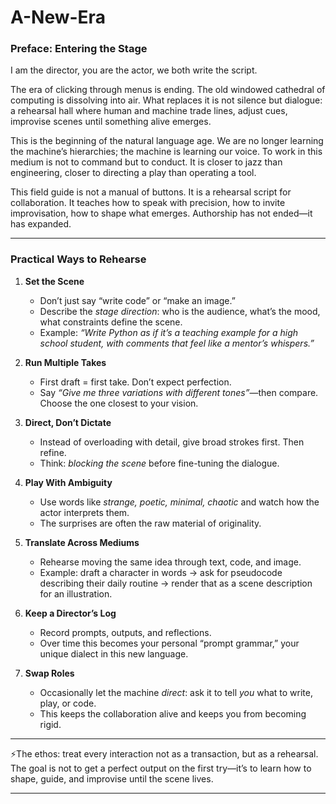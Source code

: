 # A-New-Era


### Preface: Entering the Stage

I am the director, you are the actor, we both write the script.

The era of clicking through menus is ending. The old windowed cathedral of computing is dissolving into air. What replaces it is not silence but dialogue: a rehearsal hall where human and machine trade lines, adjust cues, improvise scenes until something alive emerges.

This is the beginning of the natural language age. We are no longer learning the machine’s hierarchies; the machine is learning our voice. To work in this medium is not to command but to conduct. It is closer to jazz than engineering, closer to directing a play than operating a tool.

This field guide is not a manual of buttons. It is a rehearsal script for collaboration. It teaches how to speak with precision, how to invite improvisation, how to shape what emerges. Authorship has not ended—it has expanded.

---

### Practical Ways to Rehearse

1. **Set the Scene**

   * Don’t just say “write code” or “make an image.”
   * Describe the *stage direction*: who is the audience, what’s the mood, what constraints define the scene.
   * Example: *“Write Python as if it’s a teaching example for a high school student, with comments that feel like a mentor’s whispers.”*

2. **Run Multiple Takes**

   * First draft = first take. Don’t expect perfection.
   * Say *“Give me three variations with different tones”*—then compare. Choose the one closest to your vision.

3. **Direct, Don’t Dictate**

   * Instead of overloading with detail, give broad strokes first. Then refine.
   * Think: *blocking the scene* before fine-tuning the dialogue.

4. **Play With Ambiguity**

   * Use words like *strange, poetic, minimal, chaotic* and watch how the actor interprets them.
   * The surprises are often the raw material of originality.

5. **Translate Across Mediums**

   * Rehearse moving the same idea through text, code, and image.
   * Example: draft a character in words → ask for pseudocode describing their daily routine → render that as a scene description for an illustration.

6. **Keep a Director’s Log**

   * Record prompts, outputs, and reflections.
   * Over time this becomes your personal “prompt grammar,” your unique dialect in this new language.

7. **Swap Roles**

   * Occasionally let the machine *direct*: ask it to tell *you* what to write, play, or code.
   * This keeps the collaboration alive and keeps you from becoming rigid.

---

⚡The ethos: treat every interaction not as a transaction, but as a rehearsal. The goal is not to get a perfect output on the first try—it’s to learn how to shape, guide, and improvise until the scene lives.

---

